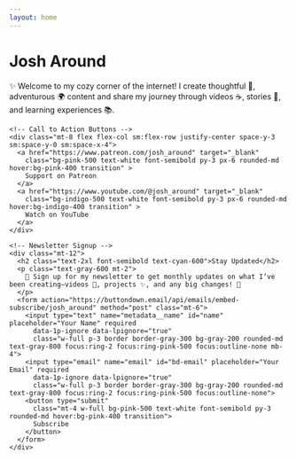 ```yaml
---
layout: home
---
```


<!-- Hero Section -->
<div class="hero-image flex items-center justify-center">
  <!-- Content Card -->
  <div class="bg-white shadow-lg rounded-lg p-8 w-11/12 custom-w-full max-w-xl text-center border border-gray-300 custom-h-full">
    <h1 class="text-6xl font-bold text-cyan-600">Josh Around</h1>
    <p class="text-lg text-gray-600 mt-4">
      ✨ Welcome to my cozy corner of the internet! I create thoughtful 🌙, adventurous 🌍 content and share my journey through videos ☕️, stories 📖, and learning experiences 📚.
    </p>

    <!-- Call to Action Buttons -->
    <div class="mt-8 flex flex-col sm:flex-row justify-center space-y-3 sm:space-y-0 sm:space-x-4">
      <a href="https://www.patreon.com/josh_around" target="_blank"
        class="bg-pink-500 text-white font-semibold py-3 px-6 rounded-md hover:bg-pink-400 transition" >
        Support on Patreon
      </a>
      <a href="https://www.youtube.com/@josh_around" target="_blank"
        class="bg-indigo-500 text-white font-semibold py-3 px-6 rounded-md hover:bg-indigo-400 transition" >
        Watch on YouTube
      </a>
    </div>

    <!-- Newsletter Signup -->
    <div class="mt-12">
      <h2 class="text-2xl font-semibold text-cyan-600">Stay Updated</h2>
      <p class="text-gray-600 mt-2">
        📩 Sign up for my newsletter to get monthly updates on what I’ve been creating—videos 🎥, projects ✨, and any big changes! 🚀
      </p>
      <form action="https://buttondown.email/api/emails/embed-subscribe/josh_around" method="post" class="mt-6">
        <input type="text" name="metadata__name" id="name" placeholder="Your Name" required
          data-1p-ignore data-lpignore="true"
          class="w-full p-3 border border-gray-300 bg-gray-200 rounded-md text-gray-800 focus:ring-2 focus:ring-pink-500 focus:outline-none mb-4">
        <input type="email" name="email" id="bd-email" placeholder="Your Email" required
          data-1p-ignore data-lpignore="true"
          class="w-full p-3 border border-gray-300 bg-gray-200 rounded-md text-gray-800 focus:ring-2 focus:ring-pink-500 focus:outline-none">
        <button type="submit"
          class="mt-4 w-full bg-pink-500 text-white font-semibold py-3 rounded-md hover:bg-pink-400 transition">
          Subscribe
        </button>
      </form>
    </div>
  </div>
</div>

